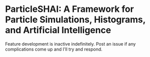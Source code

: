 # ParticleSHAI: A Framework for Particle Simulations, Histograms, and Artificial Intelligence
Feature development is inactive indefinitely. Post an issue if any complications come up and
I'll try and respond.
